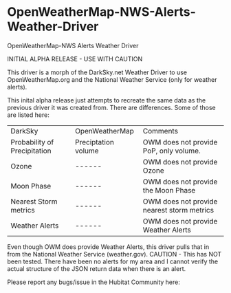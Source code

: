 # OpenWeatherMap-NWS-Alerts-Weather-Driver
OpenWeatherMap-NWS Alerts Weather Driver

INITIAL ALPHA RELEASE - USE WITH CAUTION

This driver is a morph of the DarkSky.net Weather Driver to use OpenWeatherMap.org and the National Weather Service (only for weather alerts).

This inital alpha release just attempts to recreate the same data as the previous driver it was created from.  There are differences.  Some of those are listed here:
<Table><TR><TD>DarkSky</TD><TD>OpenWeatherMap</TD><TD>Comments</TD></TR>
<TR><TD>Probability of Precipitation</TD><TD>Preciptation volume</TD><TD>OWM does not provide PoP, only volume.</TD></TR>
<TR><TD>Ozone</TD><TD>------</TD><TD>OWM does not provide Ozone</TD></TR>
<TR><TD>Moon Phase</TD><TD>------</TD><TD>OWM does not provide the Moon Phase</TD></TR>
<TR><TD>Nearest Storm metrics</TD><TD>------</TD><TD>OWM does not provide nearest storm metrics</TD></TR>
<TR><TD>Weather Alerts</TD><TD>------</TD><TD>OWM does not provide Weather Alerts</TD></TR>
</Table>



Even though OWM does provide Weather Alerts, this driver pulls that in from the National Weather Service (weather.gov).
CAUTION - This has NOT been tested.  There have been no alerts for my area and I cannot verify the actual structure of the JSON return data when there is an alert.

Please report any bugs/issue in the Hubitat Community here:
